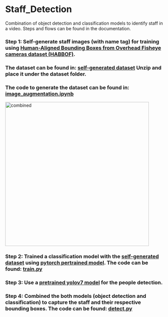 # Staff_Detection
Combination of object detection and classification models to identify staff in a video.
Steps and flows can be found in the documentation.

### Step 1: Self-generate staff images (with name tag) for training using [Human-Aligned Bounding Boxes from Overhead Fisheye cameras dataset (HABBOF)](https://vip.bu.edu/projects/vsns/cossy/datasets/habbof/). 
### The dataset can be found in: [self-generated dataset](https://drive.google.com/file/d/1E0Swr1u6TP0xTS-p3NZ1wfzdCZGlf15k/view?usp=drive_link) Unzip and place it under the dataset folder. 
### The code to generate the dataset can be found in: [image_augmentation.ipynb](https://github.com/GanYihWee/Staff_Detection/blob/main/image_augmentation.ipynb)


<img width="458" alt="combined" src="https://github.com/GanYihWee/Staff_Detection/assets/102400483/c1930487-9292-4dd5-9bf3-fe5c5dabe8c3">


### Step 2: Trained a classification model with the [self-generated dataset](https://drive.google.com/file/d/1E0Swr1u6TP0xTS-p3NZ1wfzdCZGlf15k/view?usp=drive_link) using [pytorch pertrained model](https://drive.google.com/file/d/1cYHbVX6igWY61qPOPv__vduZv8flPD9l/view?usp=drive_link). The code can be found: [train.py](https://github.com/GanYihWee/Staff_Detection/blob/main/train.py)

### Step 3: Use a [pretrained yolov7 model](https://drive.google.com/file/d/1ePMnNw9wbaPAxzMi7ByItbii5MTiH7Da/view?usp=sharing) for the people detection.

### Step 4: Combined the both models (object detection and classification) to capture the staff and their respective bounding boxes. The code can be found: [detect.py](https://github.com/GanYihWee/Staff_Detection/blob/main/detect.py)







